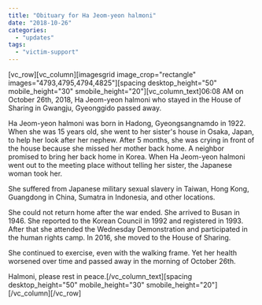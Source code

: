```yaml
---
title: "Obituary for Ha Jeom-yeon halmoni"
date: "2018-10-26"
categories: 
  - "updates"
tags: 
  - "victim-support"
---
```


\[vc\_row\]\[vc\_column\]\[imagesgrid image\_crop="rectangle" images="4793,4795,4794,4825"\]\[spacing desktop\_height="50" mobile\_height="30" smobile\_height="20"\]\[vc\_column\_text\]06:08 AM on October 26th, 2018, Ha Jeom-yeon halmoni who stayed in the House of Sharing in Gwangju, Gyeonggido passed away.

Ha Jeom-yeon halmoni was born in Hadong, Gyeongsangnamdo in 1922. When she was 15 years old, she went to her sister's house in Osaka, Japan, to help her look after her nephew. After 5 months, she was crying in front of the house because she missed her mother back home. A neighbor promised to bring her back home in Korea. When Ha Jeom-yeon halmoni went out to the meeting place without telling her sister, the Japanese woman took her.

She suffered from Japanese military sexual slavery in Taiwan, Hong Kong, Guangdong in China, Sumatra in Indonesia, and other locations.

She could not return home after the war ended. She arrived to Busan in 1946. She reported to the Korean Council in 1992 and registered in 1993. After that she attended the Wednesday Demonstration and participated in the human rights camp. In 2016, she moved to the House of Sharing.

She continued to exercise, even with the walking frame. Yet her health worsened over time and passed away in the morning of October 26th.

Halmoni, please rest in peace.\[/vc\_column\_text\]\[spacing desktop\_height="50" mobile\_height="30" smobile\_height="20"\]\[/vc\_column\]\[/vc\_row\]
